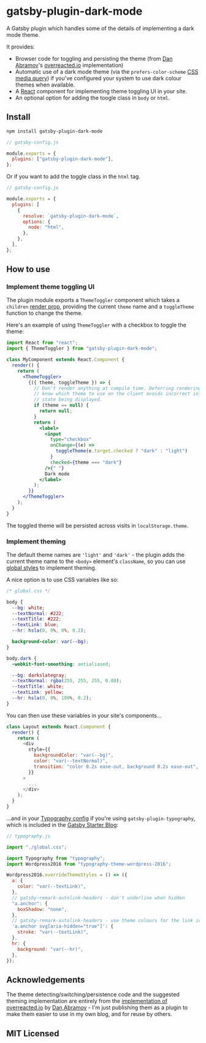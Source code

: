 # gatsby-plugin-dark-mode

A Gatsby plugin which handles some of the details of implementing a dark mode theme.

It provides:

- Browser code for toggling and persisting the theme (from [Dan Abramov](https://twitter.com/dan_abramov)'s [overreacted.io](https://overreacted.io) implementation)
- Automatic use of a dark mode theme (via the `prefers-color-scheme` [CSS media query](https://developer.mozilla.org/en-US/docs/Web/CSS/@media/prefers-color-scheme)) if you've configured your system to use dark colour themes when available.
- A [React](https://reactjs.org) component for implementing theme toggling UI in your site.
- An optional option for adding the toogle class in `body` or `html`.

## Install

```sh
npm install gatsby-plugin-dark-mode
```

```js
// gatsby-config.js

module.exports = {
  plugins: ["gatsby-plugin-dark-mode"],
};
```

Or if you want to add the toggle class in the `html` tag.

```js
// gatsby-config.js

module.exports = {
  plugins: [
    {
      resolve: `gatsby-plugin-dark-mode`,
      options: {
        node: "html",
      },
    },
  ],
};
```

## How to use

### Implement theme toggling UI

The plugin module exports a `ThemeToggler` component which takes a `children` [render prop](https://reactjs.org/docs/render-props.html), providing the current `theme` name and a `toggleTheme` function to change the theme.

Here's an example of using `ThemeToggler` with a checkbox to toggle the theme:

```jsx
import React from "react";
import { ThemeToggler } from "gatsby-plugin-dark-mode";

class MyComponent extends React.Component {
  render() {
    return (
      <ThemeToggler>
        {({ theme, toggleTheme }) => {
          // Don't render anything at compile time. Deferring rendering until we
          // know which theme to use on the client avoids incorrect initial
          // state being displayed.
          if (theme == null) {
            return null;
          }
          return (
            <label>
              <input
                type="checkbox"
                onChange={(e) =>
                  toggleTheme(e.target.checked ? "dark" : "light")
                }
                checked={theme === "dark"}
              />{" "}
              Dark mode
            </label>
          );
        }}
      </ThemeToggler>
    );
  }
}
```

The toggled theme will be persisted across visits in `localStorage.theme`.

### Implement theming

The default theme names are `'light'` and `'dark'` - the plugin adds the current theme name to the `<body>` element's `className`, so you can use [global styles](https://www.gatsbyjs.org/docs/creating-global-styles) to implement theming.

A nice option is to use CSS variables like so:

```css
/* global.css */

body {
  --bg: white;
  --textNormal: #222;
  --textTitle: #222;
  --textLink: blue;
  --hr: hsla(0, 0%, 0%, 0.2);

  background-color: var(--bg);
}

body.dark {
  -webkit-font-smoothing: antialiased;

  --bg: darkslategray;
  --textNormal: rgba(255, 255, 255, 0.88);
  --textTitle: white;
  --textLink: yellow;
  --hr: hsla(0, 0%, 100%, 0.2);
}
```

You can then use these variables in your site's components...

```js
class Layout extends React.Component {
  render() {
    return (
      <div
        style={{
          backgroundColor: "var(--bg)",
          color: "var(--textNormal)",
          transition: "color 0.2s ease-out, background 0.2s ease-out",
        }}
      >
        ...
      </div>
    );
  }
}
```

...and in your [Typography config](https://www.gatsbyjs.org/docs/typography-js/#creating-the-typography-configuration) if you're using `gatsby-plugin-typography`, which is included in the [Gatsby Starter Blog](https://www.gatsbyjs.org/starters/gatsbyjs/gatsby-starter-blog/):

```js
// typography.js

import "./global.css";

import Typography from "typography";
import Wordpress2016 from "typography-theme-wordpress-2016";

Wordpress2016.overrideThemeStyles = () => ({
  a: {
    color: "var(--textLink)",
  },
  // gatsby-remark-autolink-headers - don't underline when hidden
  "a.anchor": {
    boxShadow: "none",
  },
  // gatsby-remark-autolink-headers - use theme colours for the link icon
  'a.anchor svg[aria-hidden="true"]': {
    stroke: "var(--textLink)",
  },
  hr: {
    background: "var(--hr)",
  },
});
```

## Acknowledgements

The theme detecting/switching/persistence code and the suggested theming implementation are entirely from the [implementation of overreacted.io](https://github.com/gaearon/overreacted.io) by [Dan Abramov](https://twitter.com/dan_abramov) - I'm just publishing them as a plugin to make them easier to use in my own blog, and for reuse by others.

## MIT Licensed
